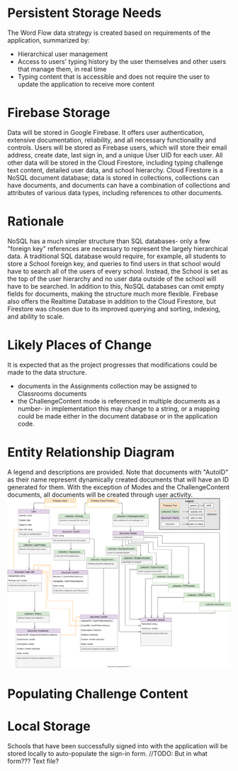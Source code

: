 # Persistent Storage Needs
The Word Flow data strategy is created based on requirements of the application, summarized by:
- Hierarchical user management
- Access to users' typing history by the user themselves and other users that manage them, in real time
- Typing content that is accessible and does not require the user to update the application to receive more content

# Firebase Storage
Data will be stored in Google Firebase. It offers user authentication, extensive documentation, reliability, and all necessary functionality and controls. Users will be stored as Firebase users, which will store their email address, create date, last sign in, and a unique User UID for each user. All other data will be stored in the Cloud Firestore, including typing challenge text content, detailed user data, and school hierarchy. Cloud Firestore is a NoSQL document database; data is stored in collections, collections can have documents, and documents can have a combination of collections and attributes of various data types, including references to other documents. 

# Rationale
NoSQL has a much simpler structure than SQL databases- only a few "foreign key" references are necessary to represent the largely hierarchical data. A traditional SQL database would require, for example, all students to store a School foreign key, and queries to find users in that school would have to search all of the users of every school. Instead, the School is set as the top of the user hierarchy and no user data outside of the school will have to be searched. In addition to this, NoSQL databases can omit empty fields for documents, making the structure much more flexible. Firebase also offers the Realtime Database in addition to the Cloud Firestore, but Firestore was chosen due to its improved querying and sorting, indexing, and ability to scale.

# Likely Places of Change
It is expected that as the project progresses that modifications could be made to the data structure.
- documents in the Assignments collection may be assigned to Classrooms documents
- the ChallengeContent mode is referenced in multiple documents as a number- in implementation this may change to a string, or a mapping could be made either in the document database or in the application code.

# Entity Relationship Diagram
A legend and descriptions are provided. Note that documents with "AutoID" as their name represent dynamically created documents that will have an ID generated for them. With the exception of Modes and the ChallengeContent documents, all documents will be created through user activity.
![Persistent_Storage_Details.svg](uploads/65e2557cbd59a817c3f833b7acc1eb19/Persistent_Storage_Details.svg)

# Populating Challenge Content

# Local Storage
Schools that have been successfully signed into with the application will be stored locally to auto-populate the sign-in form. 
//TODO: But in what form??? Text file?